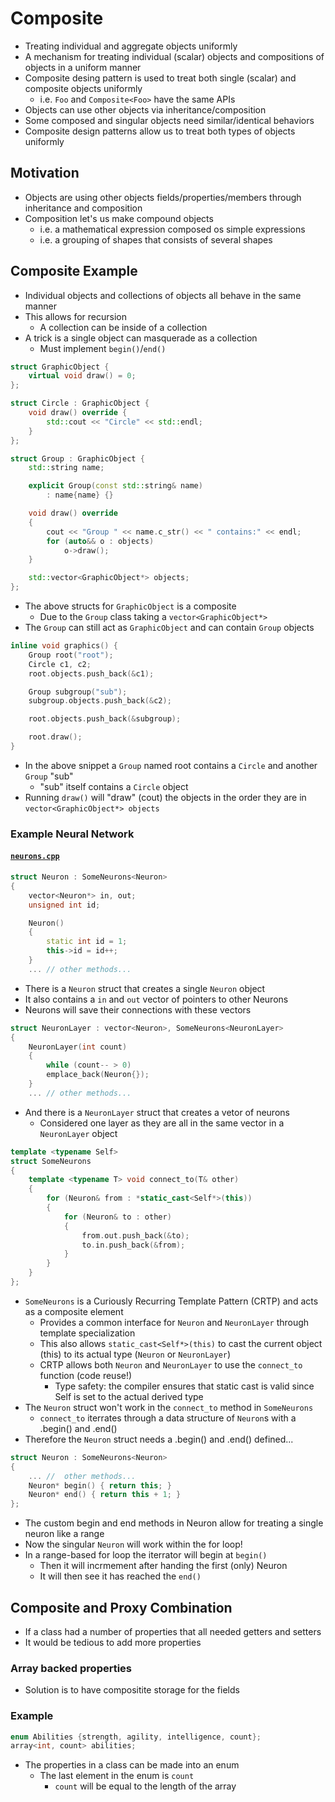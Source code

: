 # Composite
- Treating individual and aggregate objects uniformly
- A mechanism for treating individual (scalar) objects and compositions of objects in a uniform manner
- Composite desing pattern is used to treat both single (scalar) and composite objects uniformly
    - i.e. `Foo` and `Composite<Foo>` have the same APIs
- Objects can use other objects via inheritance/composition
- Some composed and singular objects need similar/identical behaviors 
- Composite design patterns allow us to treat both types of objects uniformly


## Motivation
- Objects are using other objects fields/properties/members through inheritance and composition
- Composition let's us make compound objects
    - i.e. a mathematical expression composed os simple expressions
    - i.e. a grouping of shapes that consists of several shapes

## Composite Example
- Individual objects and collections of objects all behave in the same manner
- This allows for recursion
    - A collection can be inside of a collection
- A trick is a single object can masquerade as a collection
    - Must implement `begin()`/`end()`

```cpp
struct GraphicObject {
    virtual void draw() = 0;
};

struct Circle : GraphicObject {
    void draw() override {
        std::cout << "Circle" << std::endl;
    }
};

struct Group : GraphicObject {
    std::string name;

    explicit Group(const std::string& name)
        : name{name} {}

    void draw() override
    {
        cout << "Group " << name.c_str() << " contains:" << endl;
        for (auto&& o : objects)
            o->draw();
    }

    std::vector<GraphicObject*> objects;
};
```
- The above structs for `GraphicObject` is a composite
    - Due to the `Group` class taking a `vector<GraphicObject*>`
- The `Group` can still act as `GraphicObject` and can contain `Group` objects

```cpp
inline void graphics() {
    Group root("root");
    Circle c1, c2;
    root.objects.push_back(&c1);

    Group subgroup("sub");
    subgroup.objects.push_back(&c2);

    root.objects.push_back(&subgroup);

    root.draw();
}
```
- In the above snippet a `Group` named root contains a `Circle` and another `Group` "sub"
    - "sub" itself contains a `Circle` object
- Running `draw()` will "draw" (cout) the objects in the order they are in `vector<GraphicObject*> objects`

### Example Neural Network
#### [`neurons.cpp`](neurons.cpp)

```cpp
struct Neuron : SomeNeurons<Neuron>
{
    vector<Neuron*> in, out;
    unsigned int id;

    Neuron()
    {
        static int id = 1; 
        this->id = id++;
    }
    ... // other methods...
```
- There is a `Neuron` struct that creates a single `Neuron` object
- It also contains a `in` and `out` vector of pointers to other Neurons
- Neurons will save their connections with these vectors
```cpp
struct NeuronLayer : vector<Neuron>, SomeNeurons<NeuronLayer>
{
    NeuronLayer(int count)
    {
        while (count-- > 0)
        emplace_back(Neuron{});
    }
    ... // other methods...
```
- And there is a `NeuronLayer` struct that creates a vetor of neurons
    - Considered one layer as they are all in the same vector in a `NeuronLayer` object

```cpp
template <typename Self>
struct SomeNeurons
{
    template <typename T> void connect_to(T& other)
    {
        for (Neuron& from : *static_cast<Self*>(this))
        {
            for (Neuron& to : other)
            {
                from.out.push_back(&to);
                to.in.push_back(&from);
            }
        }
    }
};
```
- `SomeNeurons` is a Curiously Recurring Template Pattern (CRTP) and acts as a composite element
    - Provides a common interface for `Neuron` and `NeuronLayer` through template specialization
    - This also allows `static_cast<Self*>(this)` to cast the current object (this) to its actual type (`Neuron` or `NeuronLayer`)
    - CRTP allows both `Neuron` and `NeuronLayer` to use the `connect_to` function (code reuse!)
        - Type safety: the compiler ensures that static cast is valid since Self is set to the actual derived type
- The `Neuron` struct won't work in the `connect_to` method in `SomeNeurons`
    - `connect_to` iterrates through a data structure of `Neuron`s with a .begin() and .end()
- Therefore the `Neuron` struct needs a .begin() and .end() defined...
```cpp
struct Neuron : SomeNeurons<Neuron>
{
    ... //  other methods...
    Neuron* begin() { return this; }
    Neuron* end() { return this + 1; }
};
```
- The custom begin and end methods in Neuron allow for treating a single neuron like a range
- Now the singular `Neuron` will work within the for loop!
- In a range-based for loop the iterrator will begin at `begin()`
    - Then it will incrmement after handing the first (only) Neuron
    - It will then see it has reached the `end()`

## Composite and Proxy Combination

- If a class had a number of properties that all needed getters and setters
- It would be tedious to add more properties
### Array backed properties
- Solution is to have compositite storage for the fields

### Example
```cpp
enum Abilities {strength, agility, intelligence, count};
array<int, count> abilities;
```
- The properties in a class can be made into an enum
    - The last element in the enum is `count`
        - `count` will be equal to the length of the array
